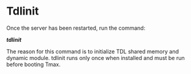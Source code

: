 Tdlinit
=======

Once the server has been restarted, run the command:

***tdlinit***

The reason for this command is to initialize TDL shared memory and
dynamic module. tdlinit runs only once when installed and must be run
before booting Tmax.